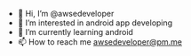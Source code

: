 - 👋 Hi, I’m @awsedeveloper
- 👀 I’m interested in android app developing
- 🌱 I’m currently learning android
- 📫 How to reach me awsedeveloper@pm.me

<!---
awsedeveloper/awsedeveloper is a ✨ special ✨ repository because its `README.md` (this file) appears on your GitHub profile.
You can click the Preview link to take a look at your changes.
--->
